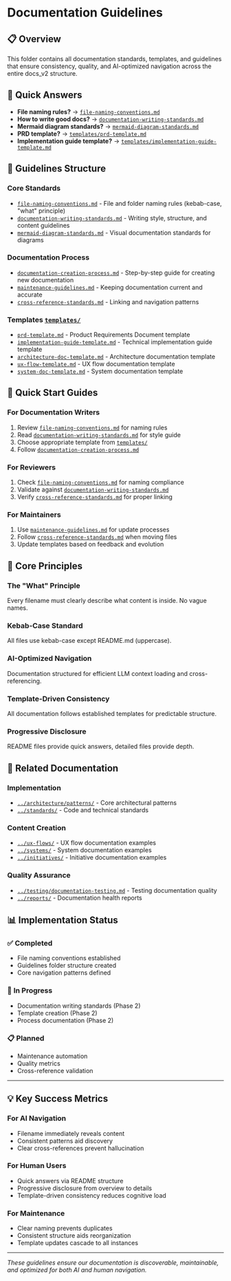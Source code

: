 # Documentation Guidelines

## 📋 Overview
This folder contains all documentation standards, templates, and guidelines that ensure consistency, quality, and AI-optimized navigation across the entire docs_v2 structure.

## 🎯 Quick Answers
- **File naming rules?** → [`file-naming-conventions.md`](./file-naming-conventions.md)
- **How to write good docs?** → [`documentation-writing-standards.md`](./documentation-writing-standards.md)
- **Mermaid diagram standards?** → [`mermaid-diagram-standards.md`](./mermaid-diagram-standards.md)
- **PRD template?** → [`templates/prd-template.md`](./templates/prd-template.md)
- **Implementation guide template?** → [`templates/implementation-guide-template.md`](./templates/implementation-guide-template.md)

## 📁 Guidelines Structure

### **Core Standards**
- [`file-naming-conventions.md`](./file-naming-conventions.md) - File and folder naming rules (kebab-case, "what" principle)
- [`documentation-writing-standards.md`](./documentation-writing-standards.md) - Writing style, structure, and content guidelines  
- [`mermaid-diagram-standards.md`](./mermaid-diagram-standards.md) - Visual documentation standards for diagrams

### **Documentation Process**
- [`documentation-creation-process.md`](./documentation-creation-process.md) - Step-by-step guide for creating new documentation
- [`maintenance-guidelines.md`](./maintenance-guidelines.md) - Keeping documentation current and accurate
- [`cross-reference-standards.md`](./cross-reference-standards.md) - Linking and navigation patterns

### **Templates** [`templates/`](./templates/)
- [`prd-template.md`](./templates/prd-template.md) - Product Requirements Document template
- [`implementation-guide-template.md`](./templates/implementation-guide-template.md) - Technical implementation guide template
- [`architecture-doc-template.md`](./templates/architecture-doc-template.md) - Architecture documentation template
- [`ux-flow-template.md`](./templates/ux-flow-template.md) - UX flow documentation template
- [`system-doc-template.md`](./templates/system-doc-template.md) - System documentation template

## 🚀 Quick Start Guides

### For Documentation Writers
1. Review [`file-naming-conventions.md`](./file-naming-conventions.md) for naming rules
2. Read [`documentation-writing-standards.md`](./documentation-writing-standards.md) for style guide
3. Choose appropriate template from [`templates/`](./templates/)
4. Follow [`documentation-creation-process.md`](./documentation-creation-process.md)

### For Reviewers
1. Check [`file-naming-conventions.md`](./file-naming-conventions.md) for naming compliance
2. Validate against [`documentation-writing-standards.md`](./documentation-writing-standards.md)
3. Verify [`cross-reference-standards.md`](./cross-reference-standards.md) for proper linking

### For Maintainers
1. Use [`maintenance-guidelines.md`](./maintenance-guidelines.md) for update processes
2. Follow [`cross-reference-standards.md`](./cross-reference-standards.md) when moving files
3. Update templates based on feedback and evolution

## 🎯 Core Principles

### **The "What" Principle**
Every filename must clearly describe what content is inside. No vague names.

### **Kebab-Case Standard**  
All files use kebab-case except README.md (uppercase).

### **AI-Optimized Navigation**
Documentation structured for efficient LLM context loading and cross-referencing.

### **Template-Driven Consistency**
All documentation follows established templates for predictable structure.

### **Progressive Disclosure**
README files provide quick answers, detailed files provide depth.

## 🔗 Related Documentation

### **Implementation**
- [`../architecture/patterns/`](../architecture/patterns/) - Core architectural patterns
- [`../standards/`](../standards/) - Code and technical standards  

### **Content Creation**
- [`../ux-flows/`](../ux-flows/) - UX flow documentation examples
- [`../systems/`](../systems/) - System documentation examples
- [`../initiatives/`](../initiatives/) - Initiative documentation examples

### **Quality Assurance** 
- [`../testing/documentation-testing.md`](../testing/documentation-testing.md) - Testing documentation quality
- [`../reports/`](../reports/) - Documentation health reports

## 📊 Implementation Status

### ✅ **Completed**
- File naming conventions established
- Guidelines folder structure created
- Core navigation patterns defined

### 🚧 **In Progress**
- Documentation writing standards (Phase 2)
- Template creation (Phase 2)
- Process documentation (Phase 2)

### 📋 **Planned**
- Maintenance automation
- Quality metrics
- Cross-reference validation

---

## 💡 Key Success Metrics

### **For AI Navigation**
- Filename immediately reveals content
- Consistent patterns aid discovery
- Clear cross-references prevent hallucination

### **For Human Users**
- Quick answers via README structure
- Progressive disclosure from overview to details
- Template-driven consistency reduces cognitive load

### **For Maintenance**
- Clear naming prevents duplicates
- Consistent structure aids reorganization
- Template updates cascade to all instances

---

*These guidelines ensure our documentation is discoverable, maintainable, and optimized for both AI and human navigation.* 